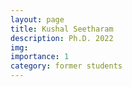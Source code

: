 ```yaml
---
layout: page
title: Kushal Seetharam
description: Ph.D. 2022
img:
importance: 1
category: former students
---
```


